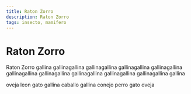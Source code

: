 ```yaml
---
title: Raton Zorro
description: Raton Zorro
tags: insecto, mamifero
---
```


# Raton Zorro

Raton Zorro gallina gallinagallina gallinagallina gallinagallina gallinagallina gallinagallina gallinagallina gallinagallina gallinagallina gallinagallina gallina

oveja leon gato gallina caballo gallina conejo perro gato oveja